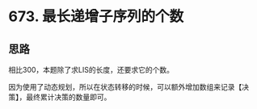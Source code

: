 # 673. 最长递增子序列的个数

## 思路

相比300，本题除了求LIS的长度，还要求它的个数。

因为使用了动态规划，所以在状态转移的时候，可以额外增加数组来记录【决策】，最终累计决策的数量即可。

